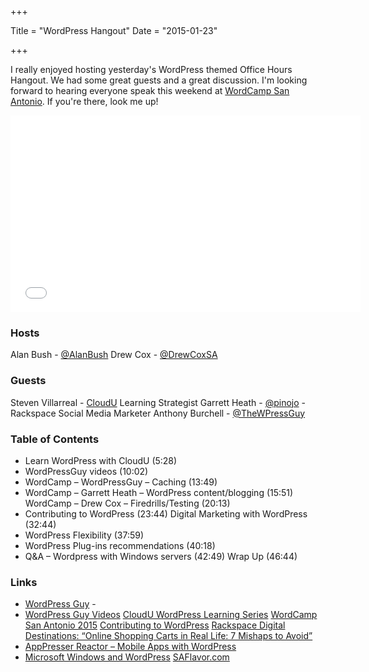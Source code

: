 +++

Title = "WordPress Hangout"
Date = "2015-01-23"

+++

I really enjoyed hosting yesterday's WordPress themed Office Hours Hangout. We had some great guests and a great discussion. I'm looking forward to hearing everyone speak this weekend at [WordCamp San Antonio](http://2015.sanantonio.wordcamp.org/). If you're there, look me up!

<iframe width="560" height="315" src="//www.youtube.com/embed/9QwlNZnelno" frameborder="0" allowfullscreen></iframe>

### Hosts

Alan Bush - [@AlanBush](//twitter.com/AlanBush)
Drew Cox - [@DrewCoxSA](//twitter.com/drewcoxsa)

### Guests

Steven Villarreal - [CloudU](http://cloudu.rackspace.com/) Learning Strategist
Garrett Heath - [@pinojo](//twitter.com/pinojo) - Rackspace Social Media Marketer
Anthony Burchell - [@TheWPressGuy](//twitter.com/TheWPressGuy)

### Table of Contents

* Learn WordPress with CloudU (5:28)
* WordPressGuy videos (10:02)
* WordCamp – WordPressGuy – Caching (13:49)
* WordCamp – Garrett Heath – WordPress content/blogging (15:51) WordCamp – Drew Cox – Firedrills/Testing (20:13)
* Contributing to WordPress (23:44) Digital Marketing with WordPress (32:44)
* WordPress Flexibility (37:59)
* WordPress Plug-ins recommendations (40:18)
* Q&A – Wordpress with Windows servers (42:49) Wrap Up (46:44)

### Links

* [WordPress Guy](http://antpb.com/) -
* [WordPress Guy Videos](https://www.youtube.com/channel/UCdhtuRtxyahXPij9UamkFKg) [CloudU WordPress Learning Series](http://cloudu.rackspace.com/diweb/catalog/item/id/405089/q/c=130) [WordCamp San Antonio 2015](http://2015.sanantonio.wordcamp.org/) [Contributing to WordPress](http://codex.wordpress.org/Contributing_to_WordPress) [Rackspace Digital Destinations: “Online Shopping Carts in Real Life: 7 Mishaps to Avoid”](http://www.rackspace.com/content/2015/01/20/online-shopping-carts-in-real-life-7-mishaps-to-avoid/)
* [AppPresser Reactor – Mobile Apps with WordPress](http://reactor.apppresser.com/)
* [Microsoft Windows and WordPress](http://www.microsoft.com/web/wordpress) [SAFlavor.com](http://www.saflavor.com/)
